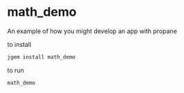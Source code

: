 # math_demo
An example of how you might develop an app with propane

to install

```bash
jgem install math_demo
```

to run

```
math_demo
```
